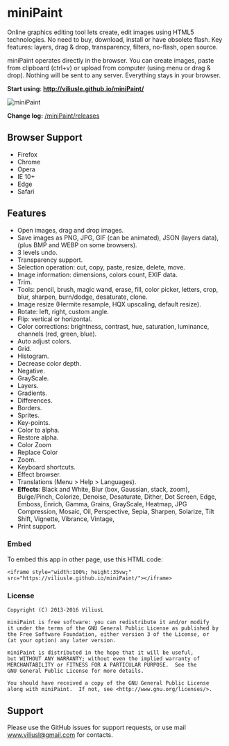 # miniPaint

Online graphics editing tool lets create, edit images using HTML5 technologies.
No need to buy, download, install or have obsolete flash.
Key features: layers, drag & drop, transparency, filters, no-flash, open source. 

miniPaint operates directly in the browser. You can create images, paste from clipboard (ctrl+v) or upload from computer (using menu or drag & drop). Nothing will be sent to any server. Everything stays in your browser. 

**Start using**: **http://viliusle.github.io/miniPaint/**

![miniPaint](https://raw.githubusercontent.com/viliusle/miniPaint/master/img/preview.gif)

**Change log:** [/miniPaint/releases](https://github.com/viliusle/miniPaint/releases)

## Browser Support
- Firefox
- Chrome
- Opera
- IE 10+
- Edge
- Safari

## Features

- Open images, drag and drop images.
- Save images as PNG, JPG, GIF (can be animated), JSON (layers data), (plus BMP and WEBP on some browsers).
- 3 levels undo.
- Transparency support.
- Selection operation: cut, copy, paste, resize, delete, move.
- Image information: dimensions, colors count, EXIF data.
- Trim.
- Tools: pencil, brush, magic wand, erase, fill, color picker, letters, crop, blur, sharpen, burn/dodge, desaturate, clone.
- Image resize (Hermite resample, HQX upscaling, default resize).
- Rotate: left, right, custom angle.
- Flip: vertical or horizontal.
- Color corrections: brightness, contrast, hue, saturation, luminance, channels (red, green, blue).
- Auto adjust colors.
- Grid.
- Histogram.
- Decrease color depth.
- Negative.
- GrayScale.
- Layers.
- Gradients.
- Differences.
- Borders.
- Sprites.
- Key-points.
- Color to alpha.
- Restore alpha.
- Color Zoom
- Replace Color
- Zoom.
- Keyboard shortcuts.
- Effect browser.
- Translations (Menu > Help > Languages).
- **Effects**: Black and White, Blur (box, Gaussian, stack, zoom), Bulge/Pinch, Colorize, Denoise, Desaturate, Dither, Dot Screen, Edge, Emboss, Enrich, Gamma, Grains, GrayScale, Heatmap, JPG Compression, Mosaic, Oil, Perspective, Sepia, Sharpen, Solarize, Tilt Shift, Vignette, Vibrance, Vintage,
- Print support.

### Embed

To embed this app in other page, use this HTML code:

    <iframe style="width:100%; height:35vw;" src="https://viliusle.github.io/miniPaint/"></iframe>

### License

    Copyright (C) 2013-2016 ViliusL

    miniPaint is free software: you can redistribute it and/or modify
    it under the terms of the GNU General Public License as published by
    the Free Software Foundation, either version 3 of the License, or
    (at your option) any later version.

    miniPaint is distributed in the hope that it will be useful,
    but WITHOUT ANY WARRANTY; without even the implied warranty of
    MERCHANTABILITY or FITNESS FOR A PARTICULAR PURPOSE.  See the
    GNU General Public License for more details.

    You should have received a copy of the GNU General Public License
    along with miniPaint.  If not, see <http://www.gnu.org/licenses/>.

## Support

Please use the GitHub issues for support requests, or use mail www.viliusl@gmail.com for contacts.
